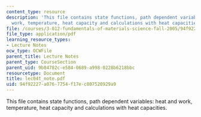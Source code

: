 ```yaml
---
content_type: resource
description: 'This file contains state functions, path dependent variables: heat and
  work, temperature, heat capacity and calculations with heat capacities.'
file: /courses/3-012-fundamentals-of-materials-science-fall-2005/94f92227a0767754f17ec807520929a9_lec04t_note.pdf
file_type: application/pdf
learning_resource_types:
- Lecture Notes
ocw_type: OCWFile
parent_title: Lecture Notes
parent_type: CourseSection
parent_uid: 9b84782c-e584-0689-a998-0228b6218bbc
resourcetype: Document
title: lec04t_note.pdf
uid: 94f92227-a076-7754-f17e-c807520929a9
---
```

This file contains state functions, path dependent variables: heat and work, temperature, heat capacity and calculations with heat capacities.

